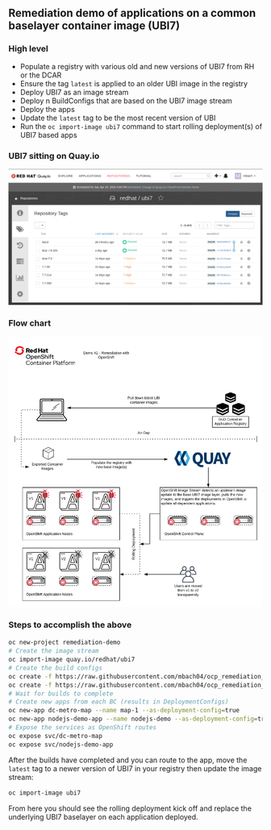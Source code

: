 ## Remediation demo of applications on a common baselayer container image (UBI7)

### High level
- Populate a registry with various old and new versions of UBI7 from RH or the DCAR
- Ensure the tag `latest` is applied to an older UBI image in the registry
- Deploy UBI7 as an image stream
- Deploy n BuildConfigs that are based on the UBI7 image stream
- Deploy the apps
- Update the `latest` tag to be the most recent version of UBI
- Run the `oc import-image ubi7` command to start rolling deployment(s) of UBI7 based apps

### UBI7 sitting on Quay.io
![quay.io](https://raw.githubusercontent.com/mbach04/ocp_remediation_demo/master/images/quayio-ubi7-dcar-example.png)
### Flow chart
![quay.io](https://raw.githubusercontent.com/mbach04/ocp_remediation_demo/master/images/flowchart.png)

### Steps to accomplish the above
```bash
oc new-project remediation-demo
# Create the image stream
oc import-image quay.io/redhat/ubi7
# Create the build configs
oc create -f https://raw.githubusercontent.com/mbach04/ocp_remediation_demo/master/dc-metro-map/metro-bc-dcar.yaml
oc create -f https://raw.githubusercontent.com/mbach04/ocp_remediation_demo/master/nodejs-demoapp/nodejs-bc-dcar.yaml
# Wait for builds to complete
# Create new apps from each BC (results in DeploymentConfigs)
oc new-app dc-metro-map --name map-1 --as-deployment-config=true
oc new-app nodejs-demo-app --name nodejs-demo --as-deployment-config=true
# Expose the services as OpenShift routes
oc expose svc/dc-metro-map
oc expose svc/nodejs-demo-app
```
After the builds have completed and you can route to the app, move the `latest` tag to a newer version of UBI7 in your registry then update the image stream:
```bash
oc import-image ubi7
```
From here you should see the rolling deployment kick off and replace the underlying UBI7 baselayer on each application deployed.
